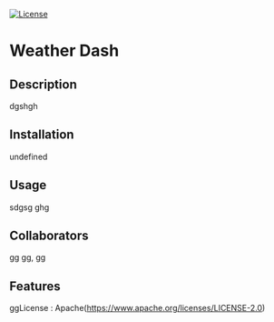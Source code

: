 [![License](https://img.shields.io/badge/License-Apache_2.0-blue.svg)](https://opensource.org/licenses/Apache-2.0)
  # Weather Dash
  ## Description
  dgshgh
  ## Installation
  undefined
  ## Usage
  sdgsg ghg
  ## Collaborators
  gg gg, gg
  ## Features
  ggLicense : Apache(https://www.apache.org/licenses/LICENSE-2.0)